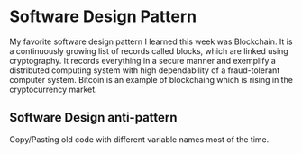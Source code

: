 # Software Design Pattern

My favorite software design pattern I learned this week was Blockchain. It is a continuously growing list of records called blocks, which are linked using cryptography. It records everything in a secure manner and exemplify a distributed  computing system with high dependability of a fraud-tolerant computer system. Bitcoin is an example of blockchaing which is rising in the cryptocurrency market.

## Software Design anti-pattern

Copy/Pasting old code with different variable names most of the time.